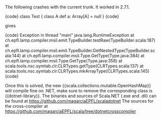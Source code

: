 The following crashes with the current trunk. It worked in 2.7.1.

{code}
class Test {
  class A
  def a: Array[A] = null
}
{code}

gives

{code}
Exception in thread "main" java.lang.RuntimeException
        at ch.epfl.lamp.compiler.msil.emit.TypeBuilder.testRaw(TypeBuilder.scala:187)
        at ch.epfl.lamp.compiler.msil.emit.TypeBuilder.GetNestedType(TypeBuilder.scala:144)
        at ch.epfl.lamp.compiler.msil.Type.GetType(Type.java:384)
        at ch.epfl.lamp.compiler.msil.Type.GetType(Type.java:358)
        at scala.tools.nsc.symtab.clr.CLRTypes.getType(CLRTypes.scala:137)
        at scala.tools.nsc.symtab.clr.CLRTypes.mkArrayType(CLRTypes.scala:145)
{code}

Once this is solved, the new {{scala.collections.mutable.OpenHashMap}} will compile fine on .NET, make sure to remove the corresponding class is {{dotnet-library}}.
The binaries and sources of Scala.NET (.exe and .dll) can be found at https://github.com/magarciaEPFL/scaladotnet
The sources for the cross-compiler at https://github.com/magarciaEPFL/scala/tree/dotnetcrosscompiler

